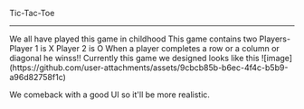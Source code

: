 Tic-Tac-Toe
<hr>
We all have played this game in childhood
This game contains two Players- Player 1 is X Player 2 is O
When a player completes a row or a column or diagonal he winss!!
Currently this game we designed looks like this
![image](https://github.com/user-attachments/assets/9cbcb85b-b6ec-4f4c-b5b9-a96d82758f1c)

We comeback with a good UI so it'll be more realistic.

